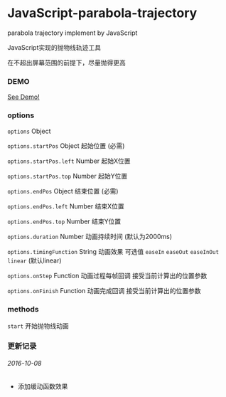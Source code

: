 # JavaScript-parabola-trajectory
parabola trajectory implement by JavaScript

JavaScript实现的抛物线轨迹工具

在不超出屏幕范围的前提下，尽量抛得更高

### DEMO

[See Demo!](http://codepen.io/musiq/pen/EgvdyE)

### options

`options` Object


`options.startPos` Object 起始位置 (必需)

`options.startPos.left` Number 起始X位置

`options.startPos.top` Number 起始Y位置


`options.endPos` Object 结束位置 (必需)

`options.endPos.left` Number 结束X位置

`options.endPos.top` Number 结束Y位置


`options.duration` Number 动画持续时间 (默认为2000ms)

`options.timingFunction` String 动画效果 可选值 `easeIn` `easeOut` `easeInOut` `linear` (默认linear)

`options.onStep` Function 动画过程每帧回调 接受当前计算出的位置参数

`options.onFinish` Function 动画完成回调 接受当前计算出的位置参数

### methods

`start` 开始抛物线动画

### 更新记录

###### 2016-10-08
* 添加缓动函数效果

